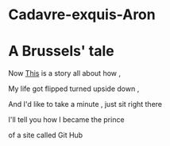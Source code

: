 # Cadavre-exquis-Aron
# A Brussels' tale

Now [This](https://www.youtube.com/watch?v=1nCqRmx3Dnw) is a story all about how , 

My life got flipped turned upside down , 

And I'd like to take a minute , just sit right there  

I'll tell you how I became the prince

of a site called Git Hub